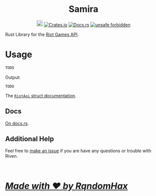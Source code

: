 <h1 align="center">
    Samira<br>
</h1>
<p align="center">
    <a href="https://github.com/RqndomHax/Samira/"><img src="https://cdn.communitydragon.org/latest/champion/Samira/square" width="20" height="20" alt="Samira Github"></a>
    <a href="https://crates.io/crates/samira"><img src="https://img.shields.io/crates/v/samira?style=flat-square&logo=rust" alt="Crates.io"></a>
    <a href="https://docs.rs/samira/"><img src="https://img.shields.io/badge/docs.rs-Samira-blue?style=flat-square&logo=read-the-docs&logoColor=white" alt="Docs.rs"></a>
    <a href="https://github.com/rust-secure-code/safety-dance/"><img src="https://img.shields.io/badge/unsafe-forbidden-green.svg?style=flat-square" alt="unsafe forbidden"></a>
</p>

Rust Library for the [Riot Games API](https://developer.riotgames.com/).
# Usage

```rust
TODO
```
Output:
```text
TODO
```

The [`RiotApi` struct documentation](https://docs.rs/samira/latest/samira/struct.RiotApi.html).

## Docs

[On docs.rs](https://docs.rs/samira/).

## Additional Help

Feel free to [make an issue](https://github.com/RqndomHax/Samira/issues/new)
if you are have any questions or trouble with Riven. 

<br>

# <u>_**Made with ❤️ by RqndomHax**_</u>